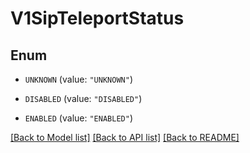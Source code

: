 # V1SipTeleportStatus

## Enum


* `UNKNOWN` (value: `"UNKNOWN"`)

* `DISABLED` (value: `"DISABLED"`)

* `ENABLED` (value: `"ENABLED"`)


[[Back to Model list]](../README.md#documentation-for-models) [[Back to API list]](../README.md#documentation-for-api-endpoints) [[Back to README]](../README.md)


